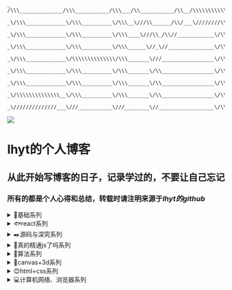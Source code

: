 	_ /\\\______________/\\\___________/\\\___/\\___________/\\__/\\\\\\\\\\\\\\\\______
	  _\/\\\_____________\/\\\__________\/\\\__\///\\______/\\/___\////////\\\/////______
	   _\/\\\_____________\/\\\__________\/\\\____\///\\_/\\//____________\/\\\__________
	    _\/\\\_____________\/\\\__________\/\\\______\//_\//_______________\/\\\_________
	     _\/\\\_____________\/\\\\\\\\\\\\\\/\\\_______\///_________________\/\\\________
	      _\/\\\_____________\/\\\__________\/\\\_______\/\\_________________\/\\\_______
	       _\/\\\_____________\/\\\__________\/\\\_______\/\\_________________\/\\\_______
	        _\/\\\\\\\\\\\\\\__\/\\\__________\/\\\_______\/\\_________________\/\\\______
	         _\//////////////___\///___________\///________\//__________________\/\\\_____
		 

<a href="#基础系列"><img src="https://img.shields.io/badge/>-issue-red.svg"/></a>

# lhyt的个人博客
## 从此开始写博客的日子，记录学过的，不要让自己忘记
### 所有的都是个人心得和总结，转载时请注明来源于*lhyt的github*

<details>
	<summary>📖基础系列</summary>
	

[this、call、apply、bind、继承、原型链 ](https://github.com/lhyt/issue/issues/14)  |
[页面的通信与跨域](https://github.com/lhyt/issue/issues/20)  |
[浏览器原理](https://github.com/lhyt/issue/issues/22)  |
[Rxjs光速入门](https://github.com/lhyt/issue/issues/26)  |
[一次现网翻车经历与总结](https://github.com/lhyt/issue/issues/32)


</details>

<details>
	<summary>🐟react系列</summary>
	
[react hook的初步研究](https://github.com/lhyt/issue/issues/35)  |
[从一次react异步setState引发的思考](https://github.com/lhyt/issue/issues/31)  |
[一次preact迁移到react16总结](https://github.com/lhyt/issue/issues/34)  |
[react hook——你可能不是“我”所认识的useEffect](https://github.com/lhyt/issue/issues/37)  |
[手把手带你用react hook撸一遍class组件的特性](https://github.com/lhyt/issue/issues/38)  |
[可能你的react函数组件从来没有优化过](https://github.com/lhyt/issue/issues/39)

</details>


<details>
	<summary>✒️源码与深究系列</summary>
	
[从documentFragement到手写vue](https://github.com/lhyt/issue/issues/2)  |
[函数式编程](https://github.com/lhyt/issue/issues/7)  |
[从单向数据到双向数据绑定](https://github.com/lhyt/issue/issues/10)  |
[模块化](https://github.com/lhyt/issue/issues/13)  |
[前端路由](https://github.com/lhyt/issue/issues/18)  |
[pwa+webpack，初探与踩坑](https://github.com/lhyt/issue/issues/21)  |
[小白大战diff算法](https://github.com/lhyt/issue/issues/24)  |
[node框架express的研究](https://github.com/lhyt/issue/issues/25)  |
[拥抱更底层技术——从CSS变量到Houdini](https://github.com/lhyt/issue/issues/29)  |
[名字随便起——es6 Proxy](https://github.com/lhyt/issue/issues/30)  |
[元编程之——symbol](https://github.com/lhyt/issue/issues/36)

</details>



<details>
	<summary>🌲真的精通js了吗系列</summary>
	
[正则表达式](https://github.com/lhyt/issue/issues/4)  |
[关于js类型转换骚操作](https://github.com/lhyt/issue/issues/5)  |
[其他冷门操作](https://github.com/lhyt/issue/issues/12)  |
[盘点前端群的无脑回答](https://github.com/lhyt/issue/issues/17)  |
[面试官：你为什么这么强，什么都敢盘(reduce)](https://github.com/lhyt/issue/issues/41)

</details>



<details>
	<summary>🚗算法系列</summary>
	
[常见的排序算法](https://github.com/lhyt/issue/issues/3)  |
[聊聊w3c刷题遇到的小坑](https://github.com/lhyt/issue/issues/6)  |
[今日头条2018春招3.24研发类笔试题](https://github.com/lhyt/issue/issues/11)  |
[js版本的BFS&DFS](https://github.com/lhyt/issue/issues/16)  |
[关于js随机数生成器的扩展 ](https://github.com/lhyt/issue/issues/23)

</details>


<details>
	<summary>🌹canvas+3d系列</summary>
	
[从MDN的canvas动画例子的启发](https://github.com/lhyt/issue/issues/8)  |
[web游戏中的自动跟随实现](https://github.com/lhyt/issue/issues/40)  |
[一步步带你实现web全景看房——three.js](https://github.com/lhyt/issue/issues/41)

</details>


<details>
	<summary>😊html+css系列</summary>

[css的基础原理](https://github.com/lhyt/issue/issues/15)  |
[css菜鸡的自我救赎](https://github.com/lhyt/issue/issues/28)

</details>


<details>
	<summary>💻计算机网络、浏览器系列</summary>
	
[http、浏览器相关](https://github.com/lhyt/issue/issues/9)

</details>

